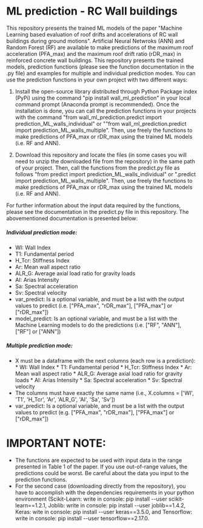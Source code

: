 # ML prediction - RC Wall buildings

This repository presents the trained ML models of the paper "Machine Learning based evaluation of roof drifts and accelerations of RC wall buildings during ground motions". Artificial Neural Netwroks (ANN) and Random Forest (RF) are available to make predictions of the maximum roof acceleration (PFA_max) and the maximum roof drift ratio (rDR_max) in reinforced concrete wall buildings. This repository presents the trained models, prediction functions (please see the function documentation in the .py file) and examples for multiple and individual prediction modes. You can use the prediction functions in your own project with two different ways:

1. Install the open-source library distributed through Python Package index (PyPi) using the command "pip install wall_ml_prediction" in your local command prompt (Anaconda prompt is recommended). Once the installation is done, you can call the prediction functions in your projects with the command "from wall_ml_prediction.predict import prediction_ML_walls_individual" or ""from wall_ml_prediction.predict import prediction_ML_walls_multiple". Then, use freely the functions to make predictions of PFA_max or rDR_max using the trained ML models (i.e. RF and ANN).

2. Download this repository and locate the files (in some cases you will need to unzip the downloaded file from the repository) in the same path of your project. Then, call the functions from the predict.py file as follows "from predict import prediction_ML_walls_individual" or ".predict import prediction_ML_walls_multiple". Then, use freely the functions to make predictions of PFA_max or rDR_max using the trained ML models (i.e. RF and ANN).

For further information about the input data required by the functions, please see the documentation in the predict.py file in this repository. The abovementioned documentation is presented below:


##### Individual prediction mode:
- WI: Wall Index
- T1: Fundamental period 
- H_Tcr: Stiffness Index
- Ar: Mean wall aspect ratio
- ALR_G: Average axial load ratio for gravity loads 
- AI: Arias Intensity
- Sa: Spectral acceleration 
- Sv: Spectral velocity
- var_predict: Is a optional variable, and must be a list with the output values to predict (i.e. ["PFA_max", "rDR_max"], ["PFA_max"] or ["rDR_max"])
- model_predict: Is an optional variable, and must be a list with the Machine Learning models to do the predictions (i.e. ["RF", "ANN"], ["RF"] or ["ANN"])

##### Multiple prediction mode:
- X must be a dataframe with the next columns (each row is a prediction):
        * WI: Wall Index
        * T1: Fundamental period 
        * H_Tcr: Stiffness Index
        * Ar: Mean wall aspect ratio
        * ALR_G: Average axial load ratio for gravity loads 
        * AI: Arias Intensity
        * Sa: Spectral acceleration 
        * Sv: Spectral velocity
- The columns must have exactly the same name (i.e., X.columns = ['WI', 'T1', 'H_Tcr', 'Ar', 'ALR_G', 'AI', 'Sa', 'Sv'])
- var_predict: Is a optional variable, and must be a list with the output values to predict (e.g. ["PFA_max", "rDR_max"], ["PFA_max"] or ["rDR_max"])

# IMPORTANT NOTE: 
- The functions are expected to be used with input data in the range presented in Table 1 of the paper. If you use out-of-range values, the predictions could be worst. Be careful about the data you input to the prediction functions.
- For the second case (downloading directly from the repository), you have to accomplish with the dependencies requirements in your python environment (Scikit-Learn: write in console: pip install --user scikit-learn==1.2.1, Joblib: write in console: pip install --user joblib==1.4.2, Keras: wite in console: pip install --user keras==3.5.0, and Tensorflow: write in console: pip install --user tensorflow==2.17.0.
